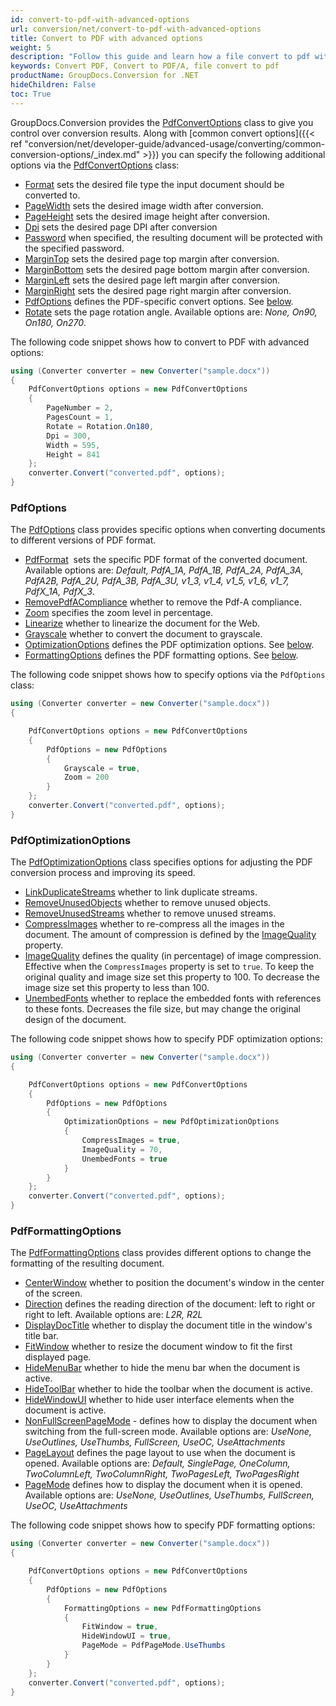 ```yaml
---
id: convert-to-pdf-with-advanced-options
url: conversion/net/convert-to-pdf-with-advanced-options
title: Convert to PDF with advanced options
weight: 5
description: "Follow this guide and learn how a file convert to pdf with height, width, DPI, margins and other customizations using GroupDocs.Conversion for .NET."
keywords: Convert PDF, Convert to PDF/A, file convert to pdf
productName: GroupDocs.Conversion for .NET
hideChildren: False
toc: True
---
```

GroupDocs.Conversion provides the [PdfConvertOptions](https://reference.groupdocs.com/conversion/net/groupdocs.conversion.options.convert/pdfconvertoptions) class to give you control over conversion results. Along with [common convert options]({{< ref "conversion/net/developer-guide/advanced-usage/converting/common-conversion-options/_index.md" >}}) you can specify the following additional options via the [PdfConvertOptions](https://reference.groupdocs.com/conversion/net/groupdocs.conversion.options.convert/pdfconvertoptions) class:

*   [Format](https://reference.groupdocs.com/conversion/net/groupdocs.conversion.options.convert/convertoptions-1/format/) sets the desired file type the input document should be converted to.
*   [PageWidth](https://reference.groupdocs.com/conversion/net/groupdocs.conversion.options.convert/pdfconvertoptions/pagewidth) sets the desired image width after conversion.
*   [PageHeight](https://reference.groupdocs.com/conversion/net/groupdocs.conversion.options.convert/pdfconvertoptions/pageheight) sets the desired image height after conversion.
*   [Dpi](https://reference.groupdocs.com/conversion/net/groupdocs.conversion.options.convert/pdfconvertoptions/dpi) sets the desired page DPI after conversion
*   [Password](https://reference.groupdocs.com/conversion/net/groupdocs.conversion.options.convert/pdfconvertoptions/password) when specified, the resulting document will be protected with the specified password.
*   [MarginTop](https://reference.groupdocs.com/conversion/net/groupdocs.conversion.options.convert/pdfconvertoptions/margintop) sets the desired page top margin after conversion.
*   [MarginBottom](https://reference.groupdocs.com/conversion/net/groupdocs.conversion.options.convert/pdfconvertoptions/marginbottom) sets the desired page bottom margin after conversion.
*   [MarginLeft](https://reference.groupdocs.com/conversion/net/groupdocs.conversion.options.convert/pdfconvertoptions/marginleft) sets the desired page left margin after conversion.
*   [MarginRight](https://reference.groupdocs.com/conversion/net/groupdocs.conversion.options.convert/pdfconvertoptions/marginright) sets the desired page right margin after conversion.
*   [PdfOptions](https://reference.groupdocs.com/conversion/net/groupdocs.conversion.options.convert/pdfoptions) defines the PDF-specific convert options. See [below](#pdfoptions).
*   [Rotate](https://reference.groupdocs.com/conversion/net/groupdocs.conversion.options.convert/pdfconvertoptions/rotate) sets the page rotation angle. Available options are: *None, On90, On180, On270*.

The following code snippet shows how to convert to PDF with advanced options:

```csharp
using (Converter converter = new Converter("sample.docx"))
{
    PdfConvertOptions options = new PdfConvertOptions
    {
        PageNumber = 2,
        PagesCount = 1,
        Rotate = Rotation.On180,
        Dpi = 300,
        Width = 595,
        Height = 841
    };
    converter.Convert("converted.pdf", options);
}
```

### PdfOptions

The [PdfOptions](https://reference.groupdocs.com/conversion/net/groupdocs.conversion.options.convert/pdfoptions) class provides specific options when converting documents to different versions of PDF format.

*   [PdfFormat](https://reference.groupdocs.com/conversion/net/groupdocs.conversion.options.convert/pdfoptions/pdfformat)  sets the specific PDF format of the converted document. Available options are: *Default, PdfA\_1A, PdfA\_1B, PdfA\_2A, PdfA\_3A, PdfA2B, PdfA\_2U, PdfA\_3B, PdfA\_3U, v1\_3, v1\_4, v1\_5, v1\_6, v1\_7, PdfX\_1A, PdfX\_3*.
*   [RemovePdfACompliance](https://reference.groupdocs.com/conversion/net/groupdocs.conversion.options.convert/pdfoptions/removepdfacompliance) whether to remove the Pdf-A compliance.
*   [Zoom](https://reference.groupdocs.com/conversion/net/groupdocs.conversion.options.convert/pdfoptions/zoom) specifies the zoom level in percentage.
*   [Linearize](https://reference.groupdocs.com/conversion/net/groupdocs.conversion.options.convert/pdfoptions/linearize) whether to linearize the document for the Web.
*   [Grayscale](https://reference.groupdocs.com/conversion/net/groupdocs.conversion.options.convert/pdfoptions/grayscale) whether to convert the document to grayscale.
*   [OptimizationOptions](https://reference.groupdocs.com/conversion/net/groupdocs.conversion.options.convert/pdfoptions/optimizationoptions) defines the PDF optimization options. See [below](#pdfoptimizationoptions).
*   [FormattingOptions](https://reference.groupdocs.com/conversion/net/groupdocs.conversion.options.convert/pdfoptions/formattingoptions) defines the PDF formatting options. See [below](#pdfformattingoptions).

The following code snippet shows how to specify options via the `PdfOptions` class:

```csharp
using (Converter converter = new Converter("sample.docx"))
{

    PdfConvertOptions options = new PdfConvertOptions
    {        
        PdfOptions = new PdfOptions
        {
            Grayscale = true,
            Zoom = 200
        }
    };
    converter.Convert("converted.pdf", options);
}
```

### PdfOptimizationOptions

The [PdfOptimizationOptions](https://reference.groupdocs.com/conversion/net/groupdocs.conversion.options.convert/pdfoptimizationoptions) class specifies options for adjusting the PDF conversion process and improving its speed.

*   [LinkDuplicateStreams](https://reference.groupdocs.com/conversion/net/groupdocs.conversion.options.convert/pdfoptimizationoptions/linkduplicatestreams) whether to link duplicate streams.
*   [RemoveUnusedObjects](https://reference.groupdocs.com/conversion/net/groupdocs.conversion.options.convert/pdfoptimizationoptions/removeunusedobjects) whether to remove unused objects.
*   [RemoveUnusedStreams](https://reference.groupdocs.com/conversion/net/groupdocs.conversion.options.convert/pdfoptimizationoptions/removeunusedstreams) whether to remove unused streams.
*   [CompressImages](https://reference.groupdocs.com/conversion/net/groupdocs.conversion.options.convert/pdfoptimizationoptions/compressimages) whether to re-compress all the images in the document. The amount of compression is defined by the [ImageQuality](https://reference.groupdocs.com/conversion/net/groupdocs.conversion.options.convert/pdfoptimizationoptions/imagequality) property.
*   [ImageQuality](https://reference.groupdocs.com/conversion/net/groupdocs.conversion.options.convert/pdfoptimizationoptions/imagequality) defines the quality (in percentage) of image compression. Effective when the `CompressImages` property is set to `true`. To keep the original quality and image size set this property to 100. To decrease the image size set this property to less than 100.
*   [UnembedFonts](https://reference.groupdocs.com/conversion/net/groupdocs.conversion.options.convert/pdfoptimizationoptions/unembedfonts) whether to replace the embedded fonts with references to these fonts. Decreases the file size, but may change the original design of the document.

The following code snippet shows how to specify PDF optimization options:

```csharp
using (Converter converter = new Converter("sample.docx"))
{

    PdfConvertOptions options = new PdfConvertOptions
    {        
        PdfOptions = new PdfOptions
        {
            OptimizationOptions = new PdfOptimizationOptions
            { 
                CompressImages = true,
                ImageQuality = 70,
                UnembedFonts = true
            }
        }
    };
    converter.Convert("converted.pdf", options);
}
```

### PdfFormattingOptions

The [PdfFormattingOptions](https://reference.groupdocs.com/conversion/net/groupdocs.conversion.options.convert/pdfformattingoptions) class provides different options to change the formatting of the resulting document.

*   [CenterWindow](https://reference.groupdocs.com/conversion/net/groupdocs.conversion.options.convert/pdfformattingoptions/centerwindow) whether to position the document's window in the center of the screen.
*   [Direction](https://reference.groupdocs.com/conversion/net/groupdocs.conversion.options.convert/pdfformattingoptions/direction) defines the reading direction of the document: left to right or right to left. Available options are: *L2R, R2L*
*   [DisplayDocTitle](https://reference.groupdocs.com/conversion/net/groupdocs.conversion.options.convert/pdfformattingoptions/displaydoctitle) whether to display the document title in the window's title bar.
*   [FitWindow](https://reference.groupdocs.com/conversion/net/groupdocs.conversion.options.convert/pdfformattingoptions/fitwindow) whether to resize the document window to fit the first displayed page.
*   [HideMenuBar](https://reference.groupdocs.com/conversion/net/groupdocs.conversion.options.convert/pdfformattingoptions/hidemenubar) whether to hide the menu bar when the document is active.
*   [HideToolBar](https://reference.groupdocs.com/conversion/net/groupdocs.conversion.options.convert/pdfformattingoptions/hidetoolbar) whether to hide the toolbar when the document is active.
*   [HideWindowUI](https://reference.groupdocs.com/conversion/net/groupdocs.conversion.options.convert/pdfformattingoptions/hidewindowui) whether to hide user interface elements when the document is active.
*   [NonFullScreenPageMode](https://reference.groupdocs.com/conversion/net/groupdocs.conversion.options.convert/pdfformattingoptions/nonfullscreenpagemode) - defines how to display the document when switching from the full-screen mode. Available options are: *UseNone, UseOutlines, UseThumbs, FullScreen, UseOC, UseAttachments*
*   [PageLayout](https://reference.groupdocs.com/conversion/net/groupdocs.conversion.options.convert/pdfformattingoptions/pagelayout) defines the page layout to use when the document is opened. Available options are: *Default, SinglePage, OneColumn, TwoColumnLeft, TwoColumnRight, TwoPagesLeft, TwoPagesRight*
*   [PageMode](https://reference.groupdocs.com/conversion/net/groupdocs.conversion.options.convert/pdfformattingoptions/pagemode) defines how to display the document when it is opened. Available options are: *UseNone, UseOutlines, UseThumbs, FullScreen, UseOC, UseAttachments*

The following code snippet shows how to specify PDF formatting options:

```csharp
using (Converter converter = new Converter("sample.docx"))
{

    PdfConvertOptions options = new PdfConvertOptions
    {        
        PdfOptions = new PdfOptions
        {
            FormattingOptions = new PdfFormattingOptions
            { 
                FitWindow = true,
                HideWindowUI = true,
                PageMode = PdfPageMode.UseThumbs
            }
        }
    };
    converter.Convert("converted.pdf", options);
}
```